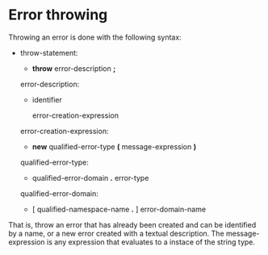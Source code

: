 

Error throwing
==============

Throwing an error is done with the following syntax:

-   throw-statement:

    -   **throw** error-description **;**

    error-description:

    -   identifier

        error-creation-expression

    error-creation-expression:

    -   **new** qualified-error-type **(** message-expression **)**

    qualified-error-type:

    -   qualified-error-domain **.** error-type

    qualified-error-domain:

    -   [ qualified-namespace-name **.** ] error-domain-name

That is, throw an error that has already been created and can be identified by a name, or a new error created with a textual description.
The message-expression is any expression that evaluates to a instace of the string type.

